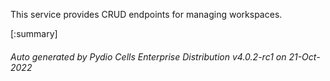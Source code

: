 






This service provides CRUD endpoints for managing workspaces.

[:summary]

###### Auto generated by Pydio Cells Enterprise Distribution v4.0.2-rc1 on 21-Oct-2022
